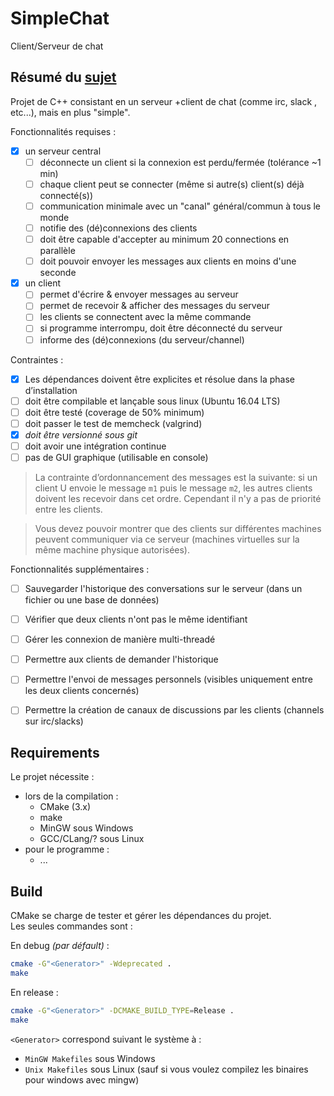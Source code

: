 # SimpleChat
Client/Serveur de chat

## Résumé du [sujet](https://github.com/gamazeps/esgi/blob/master/project.md)
Projet de C++ consistant en un serveur +client de chat (comme irc, slack , etc...), mais en plus "simple".

Fonctionnalités requises :
  - [x] un serveur central
    - [ ] déconnecte un client si la connexion est perdu/fermée (tolérance ~1 min)
    - [ ] chaque client peut se connecter (même si autre(s) client(s) déjà connecté(s))
    - [ ] communication minimale avec un "canal" général/commun à tous le monde
    - [ ] notifie des (dé)connexions des clients
    - [ ] doit être capable d'accepter au minimum 20 connections en parallèle
    - [ ] doit pouvoir envoyer les messages aux clients en moins d'une seconde
  - [x] un client
    - [ ] permet d'écrire & envoyer messages au serveur
    - [ ] permet de recevoir & afficher des messages du serveur
    - [ ] les clients se connectent avec la même commande
    - [ ] si programme interrompu, doit être déconnecté du serveur
    - [ ] informe des (dé)connexions (du serveur/channel)

Contraintes :
  - [x] Les dépendances doivent être explicites et résolue dans la phase d’installation
  - [ ] doit être compilable et lançable sous linux (Ubuntu 16.04 LTS)
  - [ ] doit être testé (coverage de 50% minimum)
  - [ ] doit passer le test de memcheck (valgrind)
  - [x] _doit être versionné sous git_
  - [ ] doit avoir une intégration continue
  - [ ] pas de GUI graphique (utilisable en console)

> La contrainte d’ordonnancement des messages est la suivante: si un client U envoie le message `m1` puis le message `m2`, les autres clients doivent les recevoir dans cet ordre. Cependant il n'y a pas de priorité entre les clients.

> Vous devez pouvoir montrer que des clients sur différentes machines peuvent communiquer via ce serveur (machines virtuelles sur la même machine physique autorisées).

Fonctionnalités supplémentaires :
  - [ ] Sauvegarder l'historique des conversations sur le serveur (dans un fichier ou une base de données)
  - [ ] Vérifier que deux clients n'ont pas le même identifiant
  - [ ] Gérer les connexion de manière multi-threadé
  - [ ] Permettre aux clients de demander l'historique
  - [ ] Permettre l'envoi de messages personnels (visibles uniquement entre les deux clients concernés)
  - [ ] Permettre la création de canaux de discussions par les clients (channels sur irc/slacks)


## Requirements
Le projet nécessite :
  - lors de la compilation :
      - CMake (3.x)
      - make
      - MinGW sous Windows
      - GCC/CLang/? sous Linux
  - pour le programme :
      - ...

## Build
CMake se charge de tester et gérer les dépendances du projet.  
Les seules commandes sont :

En debug _(par défault)_ :
```bash
cmake -G"<Generator>" -Wdeprecated .
make
```

En release :
```bash
cmake -G"<Generator>" -DCMAKE_BUILD_TYPE=Release .
make
```

`<Generator>` correspond suivant le système à :
  - `MinGW Makefiles` sous Windows
  - `Unix Makefiles` sous Linux (sauf si vous voulez compilez les binaires pour windows avec mingw)
